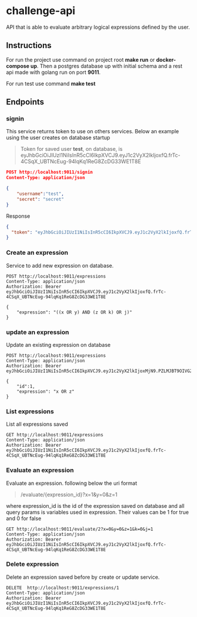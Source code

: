# challenge-api
 API that is able to evaluate arbitrary logical expressions defined by the user.

## Instructions

For run the project use command on project root **make run** or **docker-compose up**. Then a postgres database up with initial schema and a rest api made with golang run on port **9011**. 

For run test use command **make test**

## Endpoints
 
### signin

This service returns token to use on others services. Below an example using the user creates on database startup
>Token for saved user **test**, on database, is eyJhbGciOiJIUzI1NiIsInR5cCI6IkpXVCJ9.eyJ1c2VyX2lkIjoxfQ.frTc-4CSqX_UBTNcEug-94lqKq1ReG8ZcDG33WE1T8E

```json
POST http://localhost:9011/signin
Content-Type: application/json

{
    "username":"test",
    "secret": "secret"
}

``` 

Response

```json
{
  "token": "eyJhbGciOiJIUzI1NiIsInR5cCI6IkpXVCJ9.eyJ1c2VyX2lkIjoxfQ.frTc-4CSqX_UBTNcEug-94lqKq1ReG8ZcDG33WE1T8E"
}
```

### Create an expression

Service to add new expression on database.

```
POST http://localhost:9011/expressions
Content-Type: application/json
Authorization: Bearer eyJhbGciOiJIUzI1NiIsInR5cCI6IkpXVCJ9.eyJ1c2VyX2lkIjoxfQ.frTc-4CSqX_UBTNcEug-94lqKq1ReG8ZcDG33WE1T8E

{
    "expression": "((x OR y) AND (z OR k) OR j)"
}
```

### update an expression

Update an existing expression on database

```
POST http://localhost:9011/expressions
Content-Type: application/json
Authorization: Bearer eyJhbGciOiJIUzI1NiIsInR5cCI6IkpXVCJ9.eyJ1c2VyX2lkIjoxMjN9.PZLMJBT9OIVG2qgp9hQr685oVYFgRgWpcSPmNcw6y7M

{
    "id":1,
    "expression": "x OR z"
}
```

### List expressions

List all expressions saved

```
GET http://localhost:9011/expressions
Content-Type: application/json
Authorization: Bearer eyJhbGciOiJIUzI1NiIsInR5cCI6IkpXVCJ9.eyJ1c2VyX2lkIjoxfQ.frTc-4CSqX_UBTNcEug-94lqKq1ReG8ZcDG33WE1T8E
```

### Evaluate an expression

Evaluate an expression. following below the uri format

> /evaluate/{expression_id}?x=1&y=0&z=1

where expression_id is the id of the expression saved on database and all query params is variables used in expression. Their values can be 1 for true and 0 for false

```
GET http://localhost:9011/evaluate/2?x=0&y=0&z=1&k=0&j=1
Content-Type: application/json
Authorization: Bearer eyJhbGciOiJIUzI1NiIsInR5cCI6IkpXVCJ9.eyJ1c2VyX2lkIjoxfQ.frTc-4CSqX_UBTNcEug-94lqKq1ReG8ZcDG33WE1T8E
```

### Delete expression

Delete an expression saved before by create or update service.

```
DELETE  http://localhost:9011/expressions/1
Content-Type: application/json
Authorization: Bearer eyJhbGciOiJIUzI1NiIsInR5cCI6IkpXVCJ9.eyJ1c2VyX2lkIjoxfQ.frTc-4CSqX_UBTNcEug-94lqKq1ReG8ZcDG33WE1T8E

```
